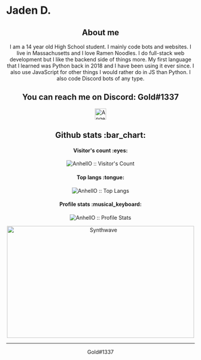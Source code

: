 # Jaden D.

<h2 align="center">About me</h2>
<p align="center"> I am a 14 year old High School student. I mainly code bots and websites. I live in Massachusetts and I love Ramen Noodles. I do full-stack web development but I like the backend side of things more. My first language that I learned was Python back in 2018 and I have been using it ever since. I also use JavaScript for other things I would rather do in JS than Python. I also code Discord bots of any type. </p>

<h2 align="center">You can reach me on Discord: Gold#1337</h2>

 <a href="https://www.youtube.com/channel/UCR6r5mq-pD3201_CBY-YeLA">
 <p align="center">
    <img src="https://www.vectorlogo.zone/logos/youtube/youtube-icon.svg" alt="Angel Santiago Jaime Zavala's YouTube Channel" height="30" width="30">
  </a>
</p>


<h2 align="center">Github stats :bar_chart:</h2>

<h4 align="center">Visitor's count :eyes:</h4>

<p align="center"><img src="https://profile-counter.glitch.me/{goldenjayz}/count.svg" alt="AnhellO :: Visitor's Count" /></p>

<h4 align="center">Top langs :tongue:</h4>

<p align="center"><img src="https://github-readme-stats.vercel.app/api/top-langs/?username=goldenjayz&langs_count=10&theme=tokyonight&layout=compact" alt="AnhellO :: Top Langs" /></p>

<h4 align="center">Profile stats :musical_keyboard:</h4>

<p align="center"><img src="https://github-readme-stats.vercel.app/api?username=goldenjayz&show_icons=true&theme=synthwave" alt="AnhellO :: Profile Stats" /></p>

<p align="center"><img src="https://thumbs.gfycat.com/GoodnaturedFondGaur-size_restricted.gif" alt="Synthwave" height="300" width="500"></p>


---
<p align="center">
Gold#1337
</p>
